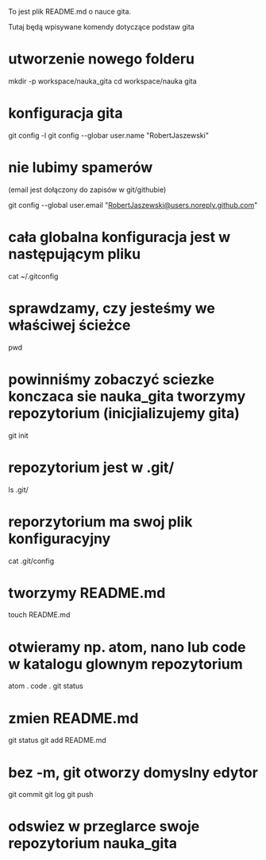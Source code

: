 To jest plik README.md o nauce gita.

Tutaj będą wpisywane komendy dotyczące podstaw gita

# utworzenie nowego folderu
mkdir -p workspace/nauka_gita cd workspace/nauka gita

# konfiguracja gita
git config -l git config --globar user.name "RobertJaszewski"

# nie lubimy spamerów
(email jest dołączony do zapisów w git/githubie)

git config --global user.email "RobertJaszewski@users.noreply.github.com"

# cała globalna konfiguracja jest w następującym pliku
cat ~/.gitconfig

# sprawdzamy, czy jesteśmy we właściwej ścieżce
pwd

# powinniśmy zobaczyć sciezke konczaca sie nauka_gita tworzymy repozytorium (inicjializujemy gita)
git init

# repozytorium jest w .git/
ls .git/

# reporzytorium ma swoj plik konfiguracyjny
cat .git/config

# tworzymy README.md
touch README.md

# otwieramy np. atom, nano lub code w katalogu glownym repozytorium
atom . code . git status

# zmien README.md
git status git add README.md

# bez -m, git otworzy domyslny edytor
git commit git log git push

# odswiez w przeglarce swoje repozytorium nauka_gita